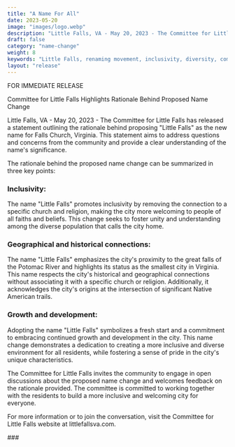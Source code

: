```yaml
---
title: "A Name For All"
date: 2023-05-20
image: "images/logo.webp"
description: "Little Falls, VA - May 20, 2023 - The Committee for Little Falls is proud to announce the formation of a new sub-committee, focused on recruiting volunteers, maintaining the website, and drafting press releases to drive support for the proposed name change from Falls Church, Virginia to Little Falls."
draft: false
category: "name-change"
weight: 8
keywords: "Little Falls, renaming movement, inclusivity, diversity, community, Falls Church, Virginia, Falls Church VA, Little Falls VA, Falls Church name change, rename Falls Church, inclusivity, name change, Falls Church, Little Falls, community, unity, diversity"
layout: "release"
---
```



FOR IMMEDIATE RELEASE

Committee for Little Falls Highlights Rationale Behind Proposed Name Change

Little Falls, VA - May 20, 2023 - The Committee for Little Falls has released a statement outlining the rationale behind proposing "Little Falls" as the new name for Falls Church, Virginia. This statement aims to address questions and concerns from the community and provide a clear understanding of the name's significance.

The rationale behind the proposed name change can be summarized in three key points:

### Inclusivity:
The name "Little Falls" promotes inclusivity by removing the connection to a specific church and religion, making the city more welcoming to people of all faiths and beliefs. This change seeks to foster unity and understanding among the diverse population that calls the city home.

### Geographical and historical connections:
The name "Little Falls" emphasizes the city's proximity to the great falls of the Potomac River and highlights its status as the smallest city in Virginia. This name respects the city's historical and geographical connections without associating it with a specific church or religion. Additionally, it acknowledges the city's origins at the intersection of significant Native American trails.

### Growth and development: 
Adopting the name "Little Falls" symbolizes a fresh start and a commitment to embracing continued growth and development in the city. This name change demonstrates a dedication to creating a more inclusive and diverse environment for all residents, while fostering a sense of pride in the city's unique characteristics.

The Committee for Little Falls invites the community to engage in open discussions about the proposed name change and welcomes feedback on the rationale provided. The committee is committed to working together with the residents to build a more inclusive and welcoming city for everyone.

For more information or to join the conversation, visit the Committee for Little Falls website at littlefallsva.com. 

\#\#\#